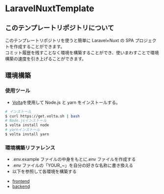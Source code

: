 # LaravelNuxtTemplate

## このテンプレートリポジトリについて

このテンプレートリポジトリを使うと簡単に Laravel×Nuxt の SPA プロジェクトを作成することができます。
<br>
コミット履歴を残すことなく環境を構築することができ、使いまわすことで環境構築の速度を引き上げることができます。

## 環境構築

### 使用ツール

- [Volta](https://docs.volta.sh/guide/getting-started)を使用して Node.js と yarn をインストールする。

```bash
# インストール
$ curl https://get.volta.sh | bash
# Node.jsインストール
$ volta install node
# yarnインストール
$ volta install yarn
```

### 環境構築リファレンス

- .env.example ファイルの中身をもとに.env ファイルを作成する
- .env ファイルの「YOUR\_~」を自分の好きな名称に書き換える
- 以下を参照して各環境を構築する

* [frontend](./reference/frontend.md)
* [backend](./reference/backend.md)

